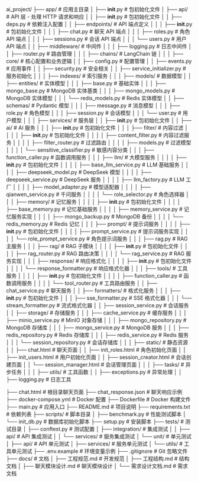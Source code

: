 ai_project/
├── app/ # 应用主目录
│ ├── **init**.py # 包初始化文件
│ ├── api/ # API 层 - 处理 HTTP 请求和响应
│ │ ├── **init**.py # 包初始化文件
│ │ ├── deps.py # 依赖注入配置
│ │ ├── endpoints/ # API 端点定义
│ │ │ ├── **init**.py # 包初始化文件
│ │ │ ├── chat.py # 聊天 API 端点
│ │ │ ├── roles.py # 角色 API 端点
│ │ │ ├── sessions.py # 会话 API 端点
│ │ │ └── users.py # 用户 API 端点
│ │ ├── middleware/ # 中间件
│ │ │ ├── logging.py # 日志中间件
│ │ ├── router.py # 路由管理
│ │
│ ├── chains/ # LangChain 链
│ │
│ ├── core/ # 核心配置和业务逻辑
│ │ ├── config.py # 配置管理
│ │ ├── events.py # 应用事件
│ │ ├── security.py # 安全相关
│ │ ├── service_initializer.py # 服务初始化
│ │
│ ├── indexes/ # 索引服务
│ │
│ ├── models/ # 数据模型
│ │ ├── entities/ # 实体模型
│ │ │ ├── base.py # 基础实体
│ │ │ ├── mongo_base.py # MongoDB 实体基类
│ │ │ ├── mongo_models.py # MongoDB 实体模型
│ │ │ └── redis_models.py # Redis 实体模型
│ │ ├── schemas/ # Pydantic 模型
│ │ │ ├── message.py # 消息模型
│ │ │ ├── role.py # 角色模型
│ │ │ ├── session.py # 会话模型
│ │ │ └── user.py # 用户模型
│ │
│ ├── services/ # 服务层
│ │ ├── **init**.py # 包初始化文件
│ │ ├── ai/ # AI 服务
│ │ │ ├── **init**.py # 包初始化文件
│ │ │ ├── filter/ # 内容过滤
│ │ │ │ ├── **init**.py # 包初始化文件
│ │ │ │ ├── content_filter.py # 内容过滤服务
│ │ │ │ ├── filter_router.py # 过滤路由
│ │ │ │ ├── models.py # 过滤模型
│ │ │ │ └── sensitive_classifier.py # 敏感内容分类
│ │ │ ├── function_caller.py # 函数调用服务
│ │ │ ├── llm/ # 大模型服务
│ │ │ │ ├── **init**.py # 包初始化文件
│ │ │ │ ├── base_llm_service.py # LLM 基础服务
│ │ │ │ ├── deepseek_model.py # DeepSeek 模型
│ │ │ │ ├── deepseek_service.py # DeepSeek 服务
│ │ │ │ ├── llm_factory.py # LLM 工厂
│ │ │ │ ├── model_adapter.py # 模型适配器
│ │ │ │ ├── qianwen_service.py # 千问服务
│ │ │ │ └── role_selector.py # 角色选择器
│ │ │ ├── memory/ # 记忆服务
│ │ │ │ ├── **init**.py # 包初始化文件
│ │ │ │ ├── base_memory.py # 记忆基础服务
│ │ │ │ ├── memory_service.py # 记忆服务实现
│ │ │ │ ├── mongo_backup.py # MongoDB 备份
│ │ │ │ └── redis_memory.py # Redis 记忆
│ │ │ ├── prompt/ # 提示词服务
│ │ │ │ ├── **init**.py # 包初始化文件
│ │ │ │ ├── prompt_service.py # 提示词服务实现
│ │ │ │ └── role_prompt_service.py # 角色提示词服务
│ │ │ ├── rag.py # RAG 主服务
│ │ │ ├── rag/ # RAG 子模块
│ │ │ │ ├── **init**.py # 包初始化文件
│ │ │ │ ├── rag_router.py # RAG 路由决策
│ │ │ │ └── rag_service.py # RAG 服务实现
│ │ │ ├── response/ # 响应格式化
│ │ │ │ ├── **init**.py # 包初始化文件
│ │ │ │ └── response_formatter.py # 响应格式化器
│ │ │ ├── tools/ # 工具服务
│ │ │ │ ├── **init**.py # 包初始化文件
│ │ │ │ ├── function_caller.py # 函数调用服务
│ │ │ │ └── tool_router.py # 工具路由服务
│ │ ├── chat_service.py # 聊天服务
│ │ ├── formatters/ # 格式化服务
│ │ │ ├── **init**.py # 包初始化文件
│ │ │ ├── sse_formatter.py # SSE 格式化器
│ │ │ └── stream_formatter.py # 流式格式化器
│ │ ├── session_service.py # 会话服务
│ │ ├── storage/ # 存储服务
│ │ │ ├── cache_service.py # 缓存服务
│ │ │ ├── minio_service.py # MinIO 对象存储
│ │ │ ├── mongo_repository.py # MongoDB 存储库
│ │ │ ├── mongo_service.py # MongoDB 服务
│ │ │ ├── redis_repository.py # Redis 存储库
│ │ │ ├── redis_service.py # Redis 服务
│ │ │ └── session_repository.py # 会话存储库
│ │
│ ├── static/ # 静态资源
│ │ ├── chat.html # 聊天页面
│ │ ├── init_roles.html # 角色初始化页面
│ │ ├── init_users.html # 用户初始化页面
│ │ ├── session_creator.html # 会话创建页面
│ │ └── session_manager.html # 会话管理页面
│ │
│ ├── tasks/ # 异步任务
│ │
│ ├── utils/ # 工具函数
│ │ ├── exceptions.py # 异常处理
│ │ ├── logging.py # 日志工具

├── chat.html # 根目录聊天页面
├── chat_response.json # 聊天响应示例
├── docker-compose.yml # Docker 配置
├── Dockerfile # Docker 构建文件
├── main.py # 应用入口
├── README.md # 项目说明
├── requirements.txt # 依赖列表
├── scripts/ # 脚本目录
│ ├── benchmark.py # 性能测试脚本
│ └── init_db.py # 数据库初始化脚本
├── setup.py # 安装脚本
├── tests/ # 测试目录
│ ├── conftest.py # 测试配置
│ ├── integration/ # 集成测试
│ │ ├── api/ # API 集成测试
│ │ └── services/ # 服务集成测试
│ └── unit/ # 单元测试
│ ├── api/ # API 单元测试
│ ├── services/ # 服务单元测试
│ └── utils/ # 工具单元测试
├── .env.example # 环境变量示例
├── .gitignore # Git 忽略文件
├── docs/ # 文档
│ ├── 工程规范.md # 开发规范
│ ├── 工程结构.md # 结构文档
│ ├── 聊天模块设计.md # 聊天模块设计
│ └── 需求设计文档.md # 需求文档
